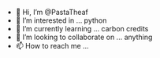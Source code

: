 - 👋 Hi, I’m @PastaTheaf
- 👀 I’m interested in ... python
- 🌱 I’m currently learning ... carbon credits
- 💞️ I’m looking to collaborate on ... anything
- 📫 How to reach me ...

<!---
PastaTheaf/PastaTheaf is a ✨ special ✨ repository because its `README.md` (this file) appears on your GitHub profile.
You can click the Preview link to take a look at your changes.
--->

